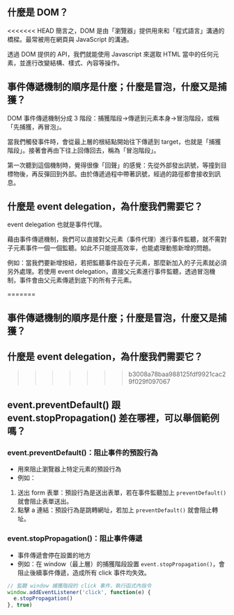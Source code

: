 ## 什麼是 DOM？

<<<<<<< HEAD
簡言之，DOM 是由「瀏覽器」提供用來和「程式語言」溝通的橋樑。最常被用在網頁與 JavaScript 的溝通。

透過 DOM 提供的 API，我們就能使用 Javascript 來選取 HTML 當中的任何元素，並進行改變結構、樣式、內容等操作。

## 事件傳遞機制的順序是什麼；什麼是冒泡，什麼又是捕獲？

DOM 事件傳遞機制分成 3 階段：捕獲階段→傳遞到元素本身→冒泡階段，或稱「先捕獲，再冒泡」。

當我們觸發事件時，會從最上層的根結點開始往下傳遞到 target，也就是「捕獲階段」。接著會再由下往上回傳回去，稱為「冒泡階段」。

第一次聽到這個機制時，覺得很像「回聲」的感覺：先從外部發出訊號，等撞到目標物後，再反彈回到外部。由於傳遞過程中帶著訊號，經過的路徑都會接收到訊息。

## 什麼是 event delegation，為什麼我們需要它？

event delegation 也就是事件代理。

藉由事件傳遞機制，我們可以直接對父元素（事件代理）進行事件監聽，就不需對子元素事件一個一個監聽。如此不只能提高效率，也能處理動態新增的問題。

例如：當我們要新增按紐，若把監聽事件設在子元素，那麼新加入的子元素就必須另外處理。若使用 event delegation，直接父元素進行事件監聽，透過冒泡機制，事件會由父元素傳遞到底下的所有子元素。

=======
## 事件傳遞機制的順序是什麼；什麼是冒泡，什麼又是捕獲？

## 什麼是 event delegation，為什麼我們需要它？

>>>>>>> b3008a78baa988125fdf9921cac29f029f097067
## event.preventDefault() 跟 event.stopPropagation() 差在哪裡，可以舉個範例嗎？

### event.preventDefault()：阻止事件的預設行為

- 用來阻止瀏覽器上特定元素的預設行為
- 例如：
1. 送出 form 表單：預設行為是送出表單，若在事件監聽加上 `preventDefault()` 就會阻止表單送出。
2. 點擊 a 連結：預設行為是跳轉網址，若加上 `preventDefault()` 就會阻止轉址。

### event.stopPropagation()：阻止事件傳遞

- 事件傳遞會停在設置的地方
- 例如：在 window（最上層）的捕獲階段設置 `event.stopPropagation()`，會阻止後續事件傳遞，造成所有 click 事件均失效。

```javascript
// 監聽 window 捕獲階段的 click 事件，執行函式內指令
window.addEventListener('click', function(e) {
  e.stopPropagation()
}, true)
```
